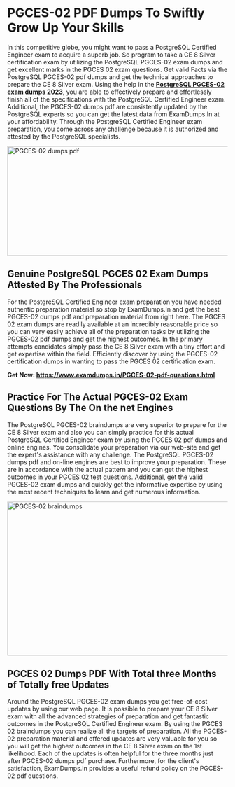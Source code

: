 <h1><strong>PGCES-02 PDF Dumps To Swiftly Grow Up Your Skills</strong></h1>
<p>In this competitive globe, you might want to pass a PostgreSQL Certified Engineer exam to acquire a superb job. So program to take a CE 8 Silver certification exam by utilizing the PostgreSQL PGCES-02 exam dumps and get excellent marks in the PGCES 02 exam questions. Get valid Facts via the PostgreSQL PGCES-02 pdf dumps and get the technical approaches to prepare the CE 8 Silver exam. Using the help in the <strong><a href="https://www.examdumps.in/PGCES-02-pdf-questions.html">PostgreSQL PGCES-02 exam dumps 2023</a></strong>, you are able to effectively prepare and effortlessly finish all of the specifications with the PostgreSQL Certified Engineer exam. Additional, the PGCES-02 dumps pdf are consistently updated by the PostgreSQL experts so you can get the latest data from ExamDumps.In at your affordability. Through the PostgreSQL Certified Engineer exam preparation, you come across any challenge because it is authorized and attested by the PostgreSQL specialists.</p>
<p><img src="https://i.ibb.co/zxJwW90/Copy-of-Online-Classes-Twitter-header-post-Made-with-Poster-My-Wall-1.png" alt="PGCES-02 dumps pdf" width="750" height="250" /></p>
<h2><strong>Genuine PostgreSQL PGCES 02 Exam Dumps Attested By The Professionals</strong></h2>
<p>For the PostgreSQL Certified Engineer exam preparation you have needed authentic preparation material so stop by ExamDumps.In and get the best PGCES-02 dumps pdf and preparation material from right here. The PGCES 02 exam dumps are readily available at an incredibly reasonable price so you can very easily achieve all of the preparation tasks by utilizing the PGCES-02 pdf dumps and get the highest outcomes. In the primary attempts candidates simply pass the CE 8 Silver exam with a tiny effort and get expertise within the field. Efficiently discover by using the PGCES-02 certification dumps in wanting to pass the PGCES 02 certification exam.</p>
<p><strong>Get Now:&nbsp;<a href="https://www.examdumps.in/PGCES-02-pdf-questions.html">https://www.examdumps.in/PGCES-02-pdf-questions.html</a></strong></p>
<h2><strong>Practice For The Actual PGCES-02 Exam Questions By The On the net Engines</strong></h2>
<p>The PostgreSQL PGCES-02 braindumps are very superior to prepare for the CE 8 Silver exam and also you can simply practice for this actual PostgreSQL Certified Engineer exam by using the PGCES 02 pdf dumps and online engines. You consolidate your preparation via our web-site and get the expert's assistance with any challenge. The PostgreSQL PGCES-02 dumps pdf and on-line engines are best to improve your preparation. These are in accordance with the actual pattern and you can get the highest outcomes in your PGCES 02 test questions. Additional, get the valid PGCES-02 exam dumps and quickly get the informative expertise by using the most recent techniques to learn and get numerous information.</p>
<p><a href="https://www.examdumps.in/PGCES-02-pdf-questions.html"><img src="https://i.ibb.co/QkNtdwY/Copy-of-Zoom-Online-Classes-Facebook-Share-Po-Made-with-Poster-My-Wall-1.jpg" alt="PGCES-02 braindumps" width="670" height="352" /></a></p>
<h2><strong>PGCES 02 Dumps PDF With Total three Months of Totally free Updates</strong></h2>
<p>Around the PostgreSQL PGCES-02 exam dumps you get free-of-cost updates by using our web page. It is possible to prepare your CE 8 Silver exam with all the advanced strategies of preparation and get fantastic outcomes in the PostgreSQL Certified Engineer exam. By using the PGCES 02 braindumps you can realize all the targets of preparation. All the PGCES-02 preparation material and offered updates are very valuable for you so you will get the highest outcomes in the CE 8 Silver exam on the 1st likelihood. Each of the updates is often helpful for the three months just after PGCES-02 dumps pdf purchase. Furthermore, for the client's satisfaction, ExamDumps.In provides a useful refund policy on the PGCES-02 pdf questions.</p>
